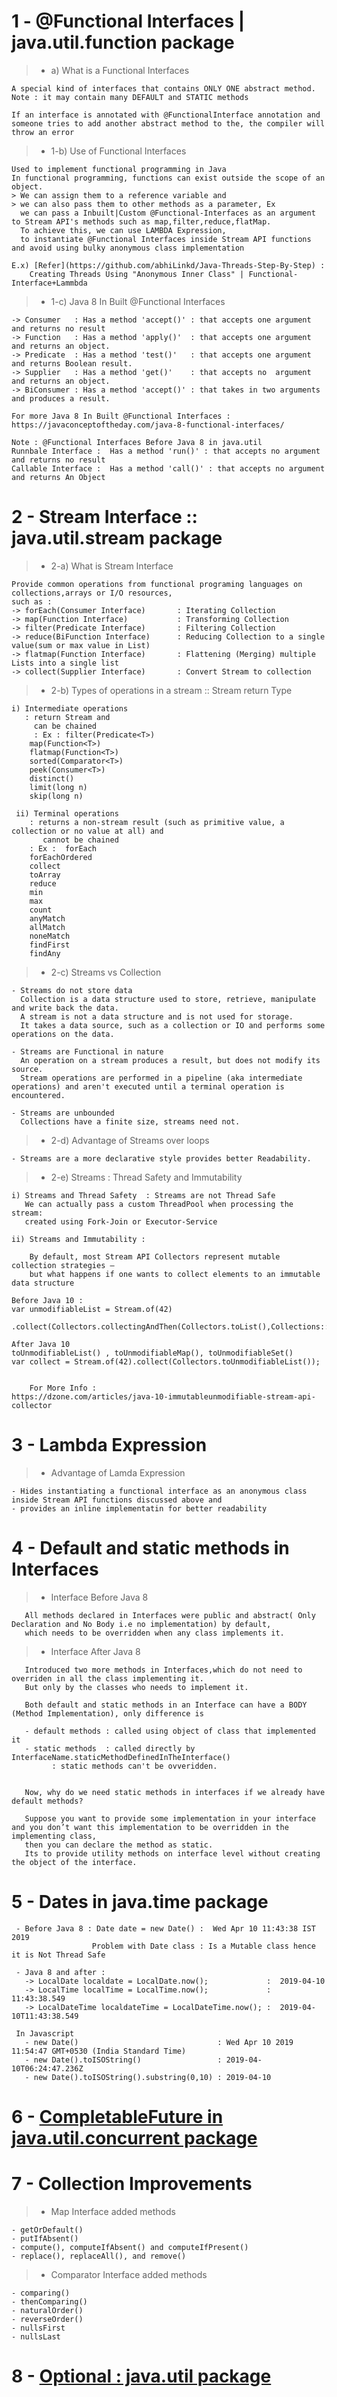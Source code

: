 
##
# 1 - @Functional Interfaces | java.util.function package

  > - a) What is a Functional Interfaces

    A special kind of interfaces that contains ONLY ONE abstract method.
    Note : it may contain many DEFAULT and STATIC methods

    If an interface is annotated with @FunctionalInterface annotation and 
    someone tries to add another abstract method to the, the compiler will throw an error



  > - 1-b) Use of Functional Interfaces
 
    Used to implement functional programming in Java
    In functional programming, functions can exist outside the scope of an object.
    > We can assign them to a reference variable and 
    > we can also pass them to other methods as a parameter, Ex  
      we can pass a Inbuilt|Custom @Functional-Interfaces as an argument to Stream API's methods such as map,filter,reduce,flatMap. 
      To achieve this, we can use LAMBDA Expression, 
      to instantiate @Functional Interfaces inside Stream API functions and avoid using bulky anonymous class implementation
	       
    E.x) [Refer](https://github.com/abhiLinkd/Java-Threads-Step-By-Step) : 
        Creating Threads Using "Anonymous Inner Class" | Functional-Interface+Lammbda
   
   
  > - 1-c) Java 8 In Built @Functional Interfaces
          
    -> Consumer   : Has a method 'accept()' : that accepts one argument and returns no result  
    -> Function   : Has a method 'apply()'  : that accepts one argument and returns an object.  
    -> Predicate  : Has a method 'test()'   : that accepts one argument and returns Boolean result.  
    -> Supplier   : Has a method 'get()'    : that accepts no  argument and returns an object.  
    -> BiConsumer : Has a method 'accept()' : that takes in two arguments and produces a result.  

    For more Java 8 In Built @Functional Interfaces : https://javaconceptoftheday.com/java-8-functional-interfaces/

    Note : @Functional Interfaces Before Java 8 in java.util
    Runnbale Interface :  Has a method 'run()' : that accepts no argument and returns no result 
    Callable Interface :  Has a method 'call()' : that accepts no argument and returns An Object 

   
   
##
# 2 - Stream Interface :: java.util.stream package


   > - 2-a) What is Stream Interface
     
    Provide common operations from functional programing languages on collections,arrays or I/O resources,
    such as :
    -> forEach(Consumer Interface)       : Iterating Collection
    -> map(Function Interface)           : Transforming Collection
    -> filter(Predicate Interface)       : Filtering Collection  
    -> reduce(BiFunction Interface)      : Reducing Collection to a single value(sum or max value in List)
    -> flatmap(Function Interface)       : Flattening (Merging) multiple Lists into a single list 
    -> collect(Supplier Interface)       : Convert Stream to collection
   
   
   > - 2-b) Types of operations in a stream :: Stream return Type
  
    i) Intermediate operations 
       : return Stream and 
         can be chained
         : Ex : filter(Predicate<T>)
		map(Function<T>)
		flatmap(Function<T>)
		sorted(Comparator<T>)
		peek(Consumer<T>)
		distinct()
		limit(long n)
		skip(long n)
			
     ii) Terminal operations 
        : returns a non-stream result (such as primitive value, a collection or no value at all) and 
           cannot be chained
        : Ex :  forEach
		forEachOrdered
		collect
		toArray
		reduce
		min
		max
		count
		anyMatch
		allMatch
		noneMatch
		findFirst    
		findAny
	

 > - 2-c)  Streams vs Collection
         
    - Streams do not store data
      Collection is a data structure used to store, retrieve, manipulate and write back the data.
      A stream is not a data structure and is not used for storage.
      It takes a data source, such as a collection or IO and performs some operations on the data.
	   
    - Streams are Functional in nature
      An operation on a stream produces a result, but does not modify its source.
      Stream operations are performed in a pipeline (aka intermediate operations) and aren't executed until a terminal operation is encountered.
	   
    - Streams are unbounded 
      Collections have a finite size, streams need not.
 
 
 > - 2-d) Advantage of Streams over loops 
 
    - Streams are a more declarative style provides better Readability.

  
 > - 2-e) Streams : Thread Safety and Immutability 
 
    i) Streams and Thread Safety  : Streams are not Thread Safe  
       We can actually pass a custom ThreadPool when processing the stream: 
       created using Fork-Join or Executor-Service
		 
    ii) Streams and Immutability : 
		 
        By default, most Stream API Collectors represent mutable collection strategies — 
        but what happens if one wants to collect elements to an immutable data structure
	       
	Before Java 10 : 
	var unmodifiableList = Stream.of(42)
                   .collect(Collectors.collectingAndThen(Collectors.toList(),Collections::unmodifiableList));
		   
	After Java 10 
	toUnmodifiableList() , toUnmodifiableMap(), toUnmodifiableSet()
	var collect = Stream.of(42).collect(Collectors.toUnmodifiableList());
				
				
        For More Info : 
	https://dzone.com/articles/java-10-immutableunmodifiable-stream-api-collector
	  
	  		

##
# 3 - Lambda Expression

   > - Advantage of Lamda Expression 
   
    - Hides instantiating a functional interface as an anonymous class inside Stream API functions discussed above and
    - provides an inline implementatin for better readability
        
	
	
##	
# 4 - Default and static methods in Interfaces


   > - Interface Before Java 8  
       
       All methods declared in Interfaces were public and abstract( Only Declaration and No Body i.e no implementation) by default,
       which needs to be overridden when any class implements it.
	
   > - Interface After Java 8
   
       Introduced two more methods in Interfaces,which do not need to overriden in all the class implementing it.
       But only by the classes who needs to implement it.

       Both default and static methods in an Interface can have a BODY (Method Implementation), only difference is

       - default methods : called using object of class that implemented it
       - static methods  : called directly by InterfaceName.staticMethodDefinedInTheInterface()
			 : static methods can't be ovveridden.


       Now, why do we need static methods in interfaces if we already have default methods?

       Suppose you want to provide some implementation in your interface and you don’t want this implementation to be overridden in the implementing class, 
       then you can declare the method as static.
       Its to provide utility methods on interface level without creating the object of the interface.

        
##	
# 5 - Dates in java.time package

     - Before Java 8 : Date date = new Date() :  Wed Apr 10 11:43:38 IST 2019 
	                  Problem with Date class : Is a Mutable class hence it is Not Thread Safe
			  
     - Java 8 and after : 
       -> LocalDate localdate = LocalDate.now();             :  2019-04-10
       -> LocalTime localTime = LocalTime.now();             :  11:43:38.549
       -> LocalDateTime localdateTime = LocalDateTime.now(); :  2019-04-10T11:43:38.549

     In Javascript 
       - new Date()                               : Wed Apr 10 2019 11:54:47 GMT+0530 (India Standard Time)  
       - new Date().toISOString()                 : 2019-04-10T06:24:47.236Z  
       - new Date().toISOString().substring(0,10) : 2019-04-10



##
# 6 - [CompletableFuture in java.util.concurrent package](https://github.com/abhiSyncd/Java-8-Features-Step-By-Step/tree/master/src/e_CompletableFuture)

##
# 7 - Collection Improvements 

 > - Map Interface added methods
 
    - getOrDefault()
    - putIfAbsent()
    - compute(), computeIfAbsent() and computeIfPresent()
    - replace(), replaceAll(), and remove()
	  
       
  > - Comparator Interface added methods
  
    - comparing() 
    - thenComparing()
    - naturalOrder()
    - reverseOrder()
    - nullsFirst
    - nullsLast
	  
##	  
# 8 - [Optional : java.util package](https://github.com/abhiSyncd/Java-8-Features-Step-By-Step/blob/master/src/1_Optional.md)

    
